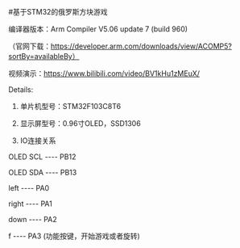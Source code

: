 #基于STM32的俄罗斯方块游戏

编译器版本：Arm Compiler V5.06 update 7 (build 960) 

（官网下载：https://developer.arm.com/downloads/view/ACOMP5?sortBy=availableBy）

视频演示：https://www.bilibili.com/video/BV1kHu1zMEuX/

Details:
1. 单片机型号：STM32F103C8T6
   
2. 显示屏型号：0.96寸OLED，SSD1306
   
3. IO连接关系
   
OLED SCL  ----  PB12

OLED SDA  ----  PB13

left      ----  PA0   

right     ----  PA1

down      ----  PA2

f         ----  PA3  (功能按键，开始游戏或者旋转)




